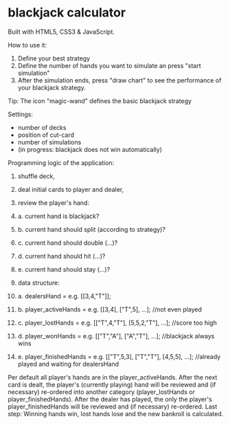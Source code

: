 # blackjack calculator

Built with HTML5, CSS3 &amp; JavaScript.

How to use it:

1. Define your best strategy
2. Define the number of hands you want to simulate an press "start simulation"
3. After the simulation ends, press "draw chart" to see the performance of your blackjack strategy.

Tip:
The icon "magic-wand" defines the basic blackjack strategy


Settings:

- number of decks
- position of cut-card
- number of simulations
- (in progress: blackjack does not win automatically)


Programming logic of the application:

1. shuffle deck,
2. deal initial cards to player and dealer,

3. review the player's hand:
3. a. current hand is blackjack?
3. b. current hand should split (according to strategy)?
3. c. current hand should double (...)?
3. d. current hand should hit (...)?
3. e. current hand should stay (...)?

4. data structure:
4. a. dealersHand = e.g. [[3,4,"T"]];
4. b. player_activeHands = e.g. [[3,4], ["T",5], ...]; //not even played
4. c. player_lostHands = e.g. [["T",4,"T"], [5,5,2,"T"], ...]; //score too high
4. d. player_wonHands = e.g. [["T","A"], ["A","T"], ...]; //blackjack always wins
4. e. player_finishedHands = e.g. [["T",5,3], ["T","T"], [4,5,5], ...]; //already played and waiting for dealersHand

Per default all player's hands are in the player_activeHands.
After the next card is dealt, the player's (currently playing) hand will be reviewed and (if necessary) re-ordered into another category (player_lostHands or player_finishedHands).
After the dealer has played, the only the player's player_finishedHands will be reviewed and (if necessary) re-ordered.
Last step: Winning hands win, lost hands lose and the new bankroll is calculated.
